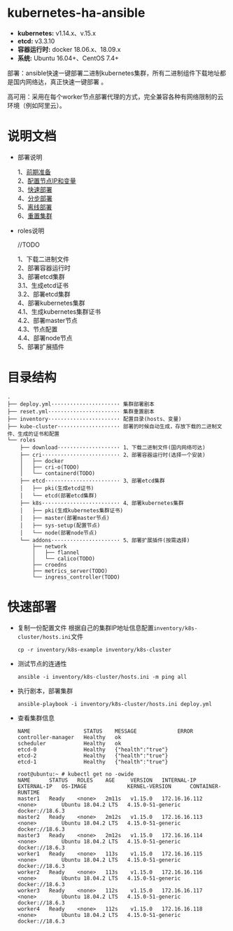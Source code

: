 # kubernetes-ha-ansible

- **kubernetes:** v1.14.x、v.15.x
- **etcd:** v3.3.10
- **容器运行时:** docker 18.06.x、18.09.x
- **系统:** Ubuntu 16.04+、CentOS 7.4+

部署：ansible快速一键部署二进制kubernetes集群，所有二进制组件下载地址都是国内网络达，真正快速一键部署 。 

高可用：采用在每个worker节点部署代理的方式，完全兼容各种有网络限制的云环境（例如阿里云）。  

# 说明文档


- 部署说明  
  
  1、[前期准备](docs/deploy/1、前期准备.md)  
  2、[配置节点IP和变量](docs/deploy/2、配置节点IP和变量.md)   
  3、[快速部署](docs/deploy/3、快速部署.md)   
  4、[分步部署](docs/deploy/4、分步部署.md)  
  5、[离线部署](docs/deploy/5、离线部署.md)  
  6、[重置集群](docs/deploy/6、重置集群.md)  
  
- roles说明  
  
  //TODO

  1、下载二进制文件  
  2、部署容器运行时  
  3、部署etcd集群  
  ​ ​ ​ ​ ​ ​ 3.1、生成etcd证书  
  ​ ​ ​ ​ ​ ​ 3.2、部署etcd集群  
  4、部署kubernetes集群  
  ​ ​ ​ ​ ​ ​  4.1、生成kubernetes集群证书  
  ​ ​ ​ ​ ​ ​ 4.2、部署master节点  
  ​ ​ ​ ​ ​ ​ 4.3、节点配置  
  ​ ​ ​ ​ ​ ​ 4.4、部署node节点  
  5、部署扩展插件  


# 目录结构

```
.  
├── deploy.yml······················ 集群部署剧本
├── reset.yml······················· 集群重置剧本
├── inventory······················· 配置目录(hosts、变量)
├── kube-cluster···················· 部署的时候自动生成，存放下载的二进制文件、生成的证书和配置
└── roles
    ├── download···················· 1、下载二进制文件(国内网络可达)
    ├── cri························· 2、部署容器运行时(选择一个安装)    
    │   ├── docker
    │   ├── cri-o(TODO)
    │   └── containerd(TODO)
    ├── etcd························ 3、部署etcd集群  
    │   ├── pki(生成etcd证书)
    │   └── etcd(部署etcd集群)
    ├── k8s························· 4、部署kubernetes集群 
    │   ├── pki(生成kubernetes集群证书)
    │   ├── master(部署master节点)
    │   ├── sys-setup(配置节点)
    │   └── node(部署node节点)
    └── addons······················ 5、部署扩展插件(按需选择)    
        ├── network
        │   ├── flannel
        │   └── calico(TODO)
        ├── croedns
        ├── metrics_server(TODO)
        └── ingress_controller(TODO) 
```


# 快速部署

- 复制一份配置文件
  根据自己的集群IP地址信息配置`inventory/k8s-cluster/hosts.ini`文件

  ```
  cp -r inventory/k8s-example inventory/k8s-cluster
  ```

- 测试节点的连通性

  ```
  ansible -i inventory/k8s-cluster/hosts.ini -m ping all
  ```

- 执行剧本，部署集群

  ```
  ansible-playbook -i inventory/k8s-cluster/hosts.ini deploy.yml
  ```

- 查看集群信息

  ```
  NAME                 STATUS    MESSAGE             ERROR
  controller-manager   Healthy   ok                  
  scheduler            Healthy   ok                  
  etcd-0               Healthy   {"health":"true"}   
  etcd-2               Healthy   {"health":"true"}   
  etcd-1               Healthy   {"health":"true"}   
  ```

  ```
  root@ubuntu:~ # kubectl get no -owide
  NAME      STATUS   ROLES    AGE     VERSION   INTERNAL-IP     EXTERNAL-IP   OS-IMAGE             KERNEL-VERSION      CONTAINER-RUNTIME
  master1   Ready    <none>   2m11s   v1.15.0   172.16.16.112   <none>        Ubuntu 18.04.2 LTS   4.15.0-51-generic   docker://18.6.3
  master2   Ready    <none>   2m12s   v1.15.0   172.16.16.113   <none>        Ubuntu 18.04.2 LTS   4.15.0-51-generic   docker://18.6.3
  master3   Ready    <none>   2m12s   v1.15.0   172.16.16.114   <none>        Ubuntu 18.04.2 LTS   4.15.0-51-generic   docker://18.6.3
  worker1   Ready    <none>   113s    v1.15.0   172.16.16.115   <none>        Ubuntu 18.04.2 LTS   4.15.0-51-generic   docker://18.6.3
  worker2   Ready    <none>   113s    v1.15.0   172.16.16.116   <none>        Ubuntu 18.04.2 LTS   4.15.0-51-generic   docker://18.6.3
  worker3   Ready    <none>   112s    v1.15.0   172.16.16.117   <none>        Ubuntu 18.04.2 LTS   4.15.0-51-generic   docker://18.6.3
  worker4   Ready    <none>   112s    v1.15.0   172.16.16.118   <none>        Ubuntu 18.04.2 LTS   4.15.0-51-generic   docker://18.6.3
  ```
